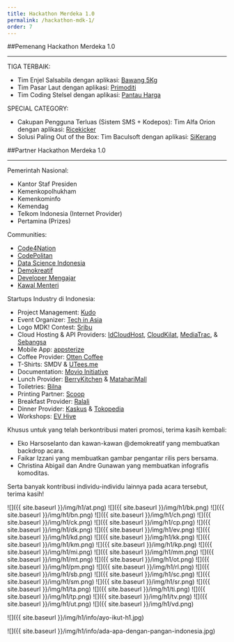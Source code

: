 ```yaml
---
title: Hackathon Merdeka 1.0
permalink: /hackathon-mdk-1/
order: 7
---
```


##Pemenang Hackathon Merdeka 1.0
- - -
TIGA TERBAIK:

- Tim Enjel Salsabila dengan aplikasi: [Bawang 5Kg](https://code4nation.id/c/mdk/tim-5kg)
- Tim Pasar Laut dengan aplikasi: [Primoditi](https://code4nation.id/c/mdk/tim-primoditi)
- Tim Coding Stelsel dengan aplikasi: [Pantau Harga](https://code4nation.id/c/mdk/tim-coding-stelsel)

SPECIAL CATEGORY:

- Cakupan Pengguna Terluas (Sistem SMS + Kodepos): Tim Alfa Orion dengan aplikasi: [Ricekicker](https://code4nation.id/c/mdk/tim-alpha-orion)
- Solusi Paling Out of the Box: Tim Baculsoft dengan aplikasi: [SiKerang](https://code4nation.id/c/mdk/tim-baculsoft)

##Partner Hackathon Merdeka 1.0
- - -

Pemerintah Nasional:

- Kantor Staf Presiden 
- Kemenkopolhukham
- Kemenkominfo
- Kemendag
- Telkom Indonesia (Internet Provider)
- Pertamina (Prizes)

Communities:

- [Code4Nation](http://code4nation.id)
- [CodePolitan](http://codepolitan.com)
- [Data Science Indonesia](https://datascience.or.id)
- [Demokreatif](https://www.facebook.com/demokreatif)
- [Developer Mengajar](http://teknojurnal.com/developer-mengajar)
- [Kawal Menteri](http://kawalmenteri.org)

Startups Industry di Indonesia:

- Project Management: [Kudo](http://kudo.co.id)
- Event Organizer: [Tech in Asia](https://id.techinasia.com)
- Logo MDK! Contest: [Sribu](https://sribu.com)
- Cloud Hosting & API Providers: [IdCloudHost](https://idcloudhost.com), [CloudKilat](http://cloudkilat.id), [MediaTrac](http://mediatrac.co.id), & [Sebangsa](https://sebangsa.com)
- Mobile App: [appsterize](http://appsterize.com)
- Coffee Provider: [Otten Coffee](http://ottencoffee.co.id)
- T-Shirts: SMDV & [UTees.me](https://utees.me)
- Documentation: [Movio Initiative](http://movio-initiative.net)
- Lunch Provider: [BerryKitchen](http://berrykitchen.com) & [MatahariMall](https://mataharimall.com)
- Toiletries: [Bilna](http://bilna.com)
- Printing Partner: [Scoop](http://getscoop.com)
- Breakfast Provider: [Ralali](http://ralali.com)
- Dinner Provider: [Kaskus](https://kaskus.co.id) & [Tokopedia](https://tokopedia.com)
- Workshops: [EV Hive](https://www.facebook.com/East-Ventures-Hive-1768128830080613/timeline/)

Khusus untuk yang telah berkontribusi materi promosi, terima kasih kembali:

- Eko Harsoselanto dan kawan-kawan @demokreatif yang membuatkan backdrop acara.
- Faikar Izzani yang membuatkan gambar pengantar rilis pers bersama.
- Christina Abigail dan Andre Gunawan yang membuatkan infografis komoditas.

Serta banyak kontribusi individu-individu lainnya pada acara tersebut, terima kasih!

![]({{ site.baseurl }}/img/h1/at.png)
![]({{ site.baseurl }}/img/h1/bk.png)
![]({{ site.baseurl }}/img/h1/bn.png)
![]({{ site.baseurl }}/img/h1/ch.png)
![]({{ site.baseurl }}/img/h1/ck.png)
![]({{ site.baseurl }}/img/h1/cp.png)
![]({{ site.baseurl }}/img/h1/dk.png)
![]({{ site.baseurl }}/img/h1/ev.png)
![]({{ site.baseurl }}/img/h1/kd.png)
![]({{ site.baseurl }}/img/h1/kk.png)
![]({{ site.baseurl }}/img/h1/km.png)
![]({{ site.baseurl }}/img/h1/kp.png)
![]({{ site.baseurl }}/img/h1/mi.png)
![]({{ site.baseurl }}/img/h1/mm.png)
![]({{ site.baseurl }}/img/h1/mt.png)
![]({{ site.baseurl }}/img/h1/ot.png)
![]({{ site.baseurl }}/img/h1/pm.png)
![]({{ site.baseurl }}/img/h1/rl.png)
![]({{ site.baseurl }}/img/h1/sb.png)
![]({{ site.baseurl }}/img/h1/sc.png)
![]({{ site.baseurl }}/img/h1/sm.png)
![]({{ site.baseurl }}/img/h1/sr.png)
![]({{ site.baseurl }}/img/h1/ta.png)
![]({{ site.baseurl }}/img/h1/ti.png)
![]({{ site.baseurl }}/img/h1/tp.png)
![]({{ site.baseurl }}/img/h1/tv.png)
![]({{ site.baseurl }}/img/h1/ut.png)
![]({{ site.baseurl }}/img/h1/vd.png)

![]({{ site.baseurl }}/img/h1/info/ayo-ikut-h1.jpg)

![]({{ site.baseurl }}/img/h1/info/ada-apa-dengan-pangan-indonesia.jpg)
